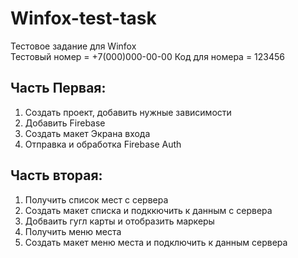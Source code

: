 # Winfox-test-task
Тестовое задание для Winfox <br>
Тестовый номер = +7(000)000-00-00
Код для номера = 123456
## Часть Первая:
1) Создать проект, добавить нужные зависимости <br>
2) Добавить Firebase <br>
3) Создать макет Экрана входа <br>
4) Отправка и обработка Firebase Auth <br>
## Часть вторая:
1) Получить список мест с сервера <br>
2) Создать макет списка и подккючить к данным с сервера <br>
3) Добваить гугл карты и отобразить маркеры <br>
4) Получить меню места <br>
5) Cоздать макет меню места и подключить к данным сервера <br>
